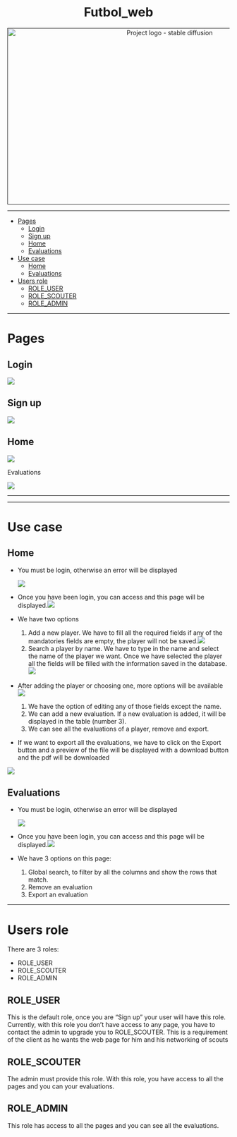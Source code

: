 <h1 align="center">Futbol_web</h1>

<p align="center">
  <a href="" rel="noopener">
 <img width=720px height=400px src="https://drive.google.com/uc?export=view&id=15fTHuD76E-N2x137RIWYUp3CCHnRz8RC" alt="Project logo - stable diffusion"></a>
</p>


* * *

*   [Pages](#pages)
    *   [Login](#login)
    *   [Sign up](#signup)
    *   [Home](#homepage)
    *   [Evaluations](#evaluationpage)
*   [Use case](#usecase)
    *   [Home](#homecase)
    *   [Evaluations](#evaluationcase)
*   [Users role](#userrole)
    *   [ROLE\_USER](#user)
    *   [ROLE\_SCOUTER](#scouter)
    *   [ROLE\_ADMIN](#admin)

* * *

Pages<a name = "pages"></a>
=====

Login<a name = "login"></a>
-----

![](https://drive.google.com/uc?export=view&id=1X2wtFBO7qNqG6BE01KQMWadfeb36mhIR)

Sign up<a name = "signup"></a>
-----

![](https://drive.google.com/uc?export=view&id=17if8kdrrWi8VM3CGm0tKb3v7qPwBeJd3)

Home<a name = "homepage"></a>
----

![](https://drive.google.com/uc?export=view&id=122NE99kxZtpsfOmmzMdBn150LEWzVA-a)

Evaluations<a name = "evaluationpage"></a>

![](https://drive.google.com/uc?export=view&id=1To5n7nba30txUr-SSbhoEmlI_6CLnVrH)


------------------------------------------------------------------------------------------------

* * *

Use case<a name = "usecase"></a>
========

Home<a name = "homecase"></a>
----

*   You must be login, otherwise an error will be displayed
    
    ![](https://drive.google.com/uc?export=view&id=1_4rNz2bKsOcvczPy3g1vhizbSp5_XXwq)
    
*   Once you have been login, you can access and this page will be displayed.![](https://drive.google.com/uc?export=view&id=12pOfq59KCrHdOI6UcvRBagj_zAzXmn9T)
*   We have two options

    1.  Add a new player. We have to fill all the required fields if any of the mandatories fields are empty, the player will not be saved.![](https://drive.google.com/uc?export=view&id=1cbxoUQyM0R7sqbn2wQ8NtbyIP6usbiHG)
    2.  Search a player by name. We have to type in the name and select the name of the player we want. Once we have selected the player all the fields will be filled with the information saved in the database. ![](https://drive.google.com/uc?export=view&id=1XSW5HwCs6wClNFya9I3cSCYtdyrA1RqB)

*   After adding the player or choosing one, more options will be available ![](https://drive.google.com/uc?export=view&id=1-RYcUO-EqQaEqT0mpTfbhBc4rRSdzsA5)

    1.  We have the option of editing any of those fields except the name.
    2.  We can add a new evaluation. If a new evaluation is added, it will be displayed in the table (number 3).
    3.  We can see all the evaluations of a player, remove and export.

*   If we want to export all the evaluations, we have to click on the Export button and a preview of the file will be displayed with a download button and the pdf will be downloaded

![](https://drive.google.com/uc?export=view&id=18ANuRiOESaIB1JhIdwbf15XIgkeGkEYW)

Evaluations<a name = "evaluationcase"></a>
-----------

*   You must be login, otherwise an error will be displayed
    
    ![](https://drive.google.com/uc?export=view&id=1_4rNz2bKsOcvczPy3g1vhizbSp5_XXwq)
    
*   Once you have been login, you can access and this page will be displayed.![](https://drive.google.com/uc?export=view&id=1FGeMLXPEZgmIeBNlRYhnUn4jdU-K1qg0)
*   We have 3 options on this page:

    1.  Global search, to filter by all the columns and show the rows that match.
    2.  Remove an evaluation
    3.  Export an evaluation

* * *

Users role<a name = "userrole"></a>
==========

There are 3 roles:

*   ROLE\_USER
*   ROLE\_SCOUTER
*   ROLE\_ADMIN

ROLE\_USER<a name = "user"></a>
----------

This is the default role, once you are “Sign up” your user will have this role. Currently, with this role you don’t have access to any page, you have to contact the admin to upgrade you to ROLE\_SCOUTER. This is a requirement of the client as he wants the web page for him and his networking of scouts

ROLE\_SCOUTER<a name = "scouter"></a>
-------------

The admin must provide this role. With this role, you have access to all the pages and you can your evaluations.

ROLE\_ADMIN<a name = "admin"></a>
-----------

This role has access to all the pages and you can see all the evaluations.